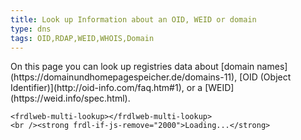 ```yaml
---
title: Look up Information about an OID, WEID or domain
type: dns
tags: OID,RDAP,WEID,WHOIS,Domain
---
```


<div>
 <p> On this page you can look up registries data about [domain names](https://domainundhomepagespeicher.de/domains-11), [OID (Object Identifier)](http://oid-info.com/faq.htm#1), or a [WEID](https://weid.info/spec.html).</p> 
  
	<frdlweb-multi-lookup></frdlweb-multi-lookup>
	<br /><strong frdl-if-js-remove="2000">Loading...</strong>
  
  
</div>
